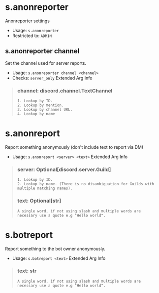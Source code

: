 # s.anonreporter
Anonreporter settings<br/>
 - Usage: `s.anonreporter`
 - Restricted to: `ADMIN`
## s.anonreporter channel
Set the channel used for server reports.<br/>
 - Usage: `s.anonreporter channel <channel>`
 - Checks: `server_only`
Extended Arg Info
> ### channel: discord.channel.TextChannel
> 
> 
>     1. Lookup by ID.
>     2. Lookup by mention.
>     3. Lookup by channel URL.
>     4. Lookup by name
> 
>     
# s.anonreport
Report something anonymously (don't include text to report via DM)<br/>
 - Usage: `s.anonreport <server> <text>`
Extended Arg Info
> ### server: Optional[discord.server.Guild]
> 
> 
>     1. Lookup by ID.
>     2. Lookup by name. (There is no disambiguation for Guilds with multiple matching names).
> 
>     
> ### text: Optional[str]
> ```
> A single word, if not using slash and multiple words are necessary use a quote e.g "Hello world".
> ```
# s.botreport
Report something to the bot owner anonymously.<br/>
 - Usage: `s.botreport <text>`
Extended Arg Info
> ### text: str
> ```
> A single word, if not using slash and multiple words are necessary use a quote e.g "Hello world".
> ```
